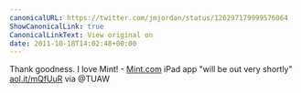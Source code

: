 ```yaml
---
canonicalURL: https://twitter.com/jmjordan/status/126297179999576064
ShowCanonicalLink: true
CanonicalLinkText: View original on
date: 2011-10-18T14:02:48+00:00
---
```

Thank goodness. I love Mint! - [Mint.com](http://Mint.com) iPad app "will be out very shortly" [aol.it/mQfUuR](http://aol.it/mQfUuR) via @TUAW